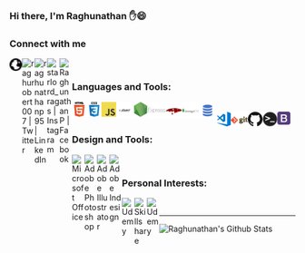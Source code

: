 ### Hi there, I'm Raghunathan :raised_hand::smile:

### Connect with me

[<img align="left" alt="Raghunathanp95" width="22px" src="https://raw.githubusercontent.com/iconic/open-iconic/master/svg/globe.svg" />][website]
[<img align="left" alt="raghurobert007 | Twitter" width="22px" src="https://cdn.jsdelivr.net/npm/simple-icons@v3/icons/twitter.svg" />][twitter]
[<img align="left" alt="raghunathanp95 | LinkedIn" width="22px" src="https://cdn.jsdelivr.net/npm/simple-icons@v3/icons/linkedin.svg" />][linkedin]
[<img align="left" alt="starlord_rags | Instagram" width="22px" src="https://cdn.jsdelivr.net/npm/simple-icons@v3/icons/instagram.svg" />][instagram]
[<img align="left" alt="Raghunathan P | Facebook" width="22px" src="https://cdn.jsdelivr.net/npm/simple-icons@1.0.0/icons/facebook.svg" />][facebook]

<br />

### Languages and Tools:

<img align="left" alt="HTML5" width="26px" src="https://raw.githubusercontent.com/github/explore/80688e429a7d4ef2fca1e82350fe8e3517d3494d/topics/html/html.png" />
<img align="left" alt="CSS3" width="26px" src="https://raw.githubusercontent.com/github/explore/80688e429a7d4ef2fca1e82350fe8e3517d3494d/topics/css/css.png" />
<img align="left" alt="JavaScript" width="26px" src="https://raw.githubusercontent.com/github/explore/80688e429a7d4ef2fca1e82350fe8e3517d3494d/topics/javascript/javascript.png" />
<img align="left" alt="jQuery" width="30px" src="https://raw.githubusercontent.com/github/explore/80688e429a7d4ef2fca1e82350fe8e3517d3494d/topics/jquery/jquery.png" />
<img align="left" alt="Node.js" width="26px" src="https://raw.githubusercontent.com/github/explore/80688e429a7d4ef2fca1e82350fe8e3517d3494d/topics/nodejs/nodejs.png" />
<img align="left" alt="Express.js" width="30px" src="https://raw.githubusercontent.com/github/explore/80688e429a7d4ef2fca1e82350fe8e3517d3494d/topics/express/express.png" />
<img align="left" alt="Mongoose" width="30px" src="https://raw.githubusercontent.com/github/explore/80688e429a7d4ef2fca1e82350fe8e3517d3494d/topics/mongoose/mongoose.png" />
<img align="left" alt="MongoDB" width="30px" src="https://raw.githubusercontent.com/github/explore/80688e429a7d4ef2fca1e82350fe8e3517d3494d/topics/mongodb/mongodb.png" />
<img align="left" alt="SQL" width="30px" src="https://raw.githubusercontent.com/github/explore/80688e429a7d4ef2fca1e82350fe8e3517d3494d/topics/sql/sql.png" />
<br />
<img align="left" alt="Visual Studio" width="26px" src="https://raw.githubusercontent.com/github/explore/80688e429a7d4ef2fca1e82350fe8e3517d3494d/topics/visual-studio-code/visual-studio-code.png" />
<img align="left" alt="Git" width="30px" src="https://raw.githubusercontent.com/github/explore/80688e429a7d4ef2fca1e82350fe8e3517d3494d/topics/git/git.png" />
<img align="left" alt="GitHub" width="26px" src="https://raw.githubusercontent.com/github/explore/78df643247d429f6cc873026c0622819ad797942/topics/github/github.png" />
<img align="left" alt="terminal" width="26px" src="https://raw.githubusercontent.com/github/explore/80688e429a7d4ef2fca1e82350fe8e3517d3494d/topics/terminal/terminal.png" />
<img align="left" alt="Bootstrap" width="23px" src="https://raw.githubusercontent.com/github/explore/80688e429a7d4ef2fca1e82350fe8e3517d3494d/topics/bootstrap/bootstrap.png" />


<br />

### Design and Tools:

<img align="left" alt="Microsoft Office" width="22px" src="https://cdn.jsdelivr.net/npm/simple-icons@3.4.0/icons/microsoftoffice.svg" />
<img align="left" alt="Adobe Photoshop" width="22px" src="https://cdn.jsdelivr.net/npm/simple-icons@3.4.0/icons/adobephotoshop.svg" />
<img align="left" alt="Adobe Illustrator" width="22px" src="https://cdn.jsdelivr.net/npm/simple-icons@3.4.0/icons/adobeillustrator.svg" />
<img align="left" alt="Adobe Indesign" width="22px" src="https://cdn.jsdelivr.net/npm/simple-icons@3.4.0/icons/adobeindesign.svg" />

<br />

### Personal Interests:

<img align="left" alt="Udemy" width="22px" src="https://cdn.jsdelivr.net/npm/simple-icons@3.4.0/icons/udemy.svg" />
<img align="left" alt="Skillshare" width="22px" src="https://cdn.jsdelivr.net/npm/simple-icons@3.4.0/icons/skillshare.svg" />
<img align="left" alt="Udemy" width="22px" src="https://scontent.fcok6-1.fna.fbcdn.net/v/t39.2365-6/73041963_531436731019825_6025486430753521664_n.jpg?_nc_cat=101&_nc_sid=ad8a9d&_nc_ohc=u2515T3fZuMAX8--m9M&_nc_ht=scontent.fcok6-1.fna&oh=092aee1a3c6c1166b83f7774c7abe26c&oe=5F4D1A39" />

<br />

---

<img align="left" alt="Raghunathan's Github Stats" src="https://github-readme-stats.vercel.app/api/top-langs/?username=raghunathanp95&show_icons=true&hide_border=true" />


[website]: https://raghunathanp95.github.io/index/
[twitter]: https://twitter.com/raghurobert007
[instagram]: https://www.instagram.com/starlord_rags/
[linkedin]: https://www.linkedin.com/in/raghunathan-p-8282a283/
[facebook]: https://www.facebook.com/justbeinglegendaryawesome
